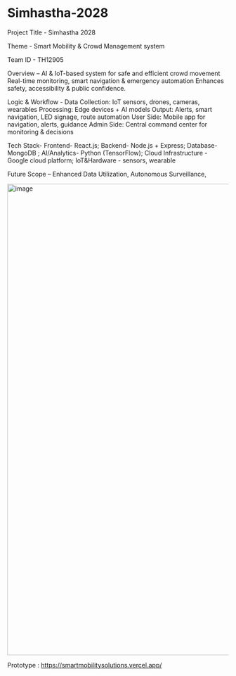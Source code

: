# Simhastha-2028

Project Title -  Simhastha 2028

 Theme -       Smart Mobility & Crowd Management system 
 
 Team ID -    TH12905 

 Overview –    AI & IoT-based system for safe and efficient crowd movement Real-time monitoring, smart navigation & emergency automation Enhances safety, accessibility & public confidence.

 Logic & Workflow -  Data Collection:   IoT sensors, drones, cameras, 
                                                wearables Processing:   Edge devices + AI models
                                                Output:  Alerts, smart navigation, LED signage, route automation 
                                                User Side:  Mobile app for navigation, alerts, guidance 
                                                 Admin Side:  Central command center for monitoring & decisions  

 Tech Stack-    Frontend-  React.js;  Backend- Node.js + Express;  Database- MongoDB  ;  AI/Analytics- Python (TensorFlow);  Cloud Infrastructure - Google cloud platform;  IoT&Hardware -  sensors, wearable

 Future Scope – Enhanced Data Utilization, Autonomous Surveillance, 

<img width="3434" height="1072" alt="image" src="https://github.com/user-attachments/assets/86a857e7-b3e4-4bd9-aea4-dcc536ad794a" />

Prototype : https://smartmobilitysolutions.vercel.app/
